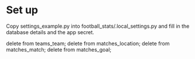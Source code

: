 # Set up

Copy settings_example.py into football_stats/.local_settings.py and fill in the database details and
the app secret.


delete from teams_team;
delete from matches_location;
delete from matches_match;
delete from matches_goal;